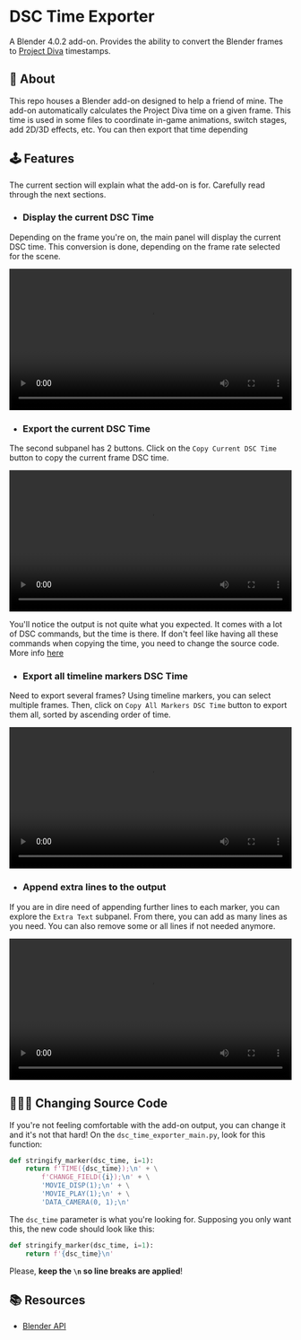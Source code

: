 # **DSC Time Exporter**
A Blender 4.0.2 add-on. Provides the ability to convert the Blender frames to [Project Diva](https://store.steampowered.com/app/1761390/Hatsune_Miku_Project_DIVA_Mega_Mix/) timestamps.

<!-- ## 📝 **Authorship** -->

## 📒 **About**
This repo houses a Blender add-on designed to help a friend of mine. The add-on automatically calculates the Project Diva time on a given frame. This time is used in some files to coordinate in-game animations, switch stages, add 2D/3D effects, etc. You can then export that time depending 

<!-- ## 🚨 **Disclaimer** -->
<!-- You're free  -->

## 🕹️ **Features**
The current section will explain what the add-on is for. Carefully read through the next sections.

- ### **Display the current DSC Time**
Depending on the frame you're on, the main panel will display the current DSC time. This conversion is done, depending on the frame rate selected for the scene.

<div align=center>
	<video src="gifs/dsc_time_demo.gif" width=100%>
</div>

- ### **Export the current DSC Time**
The second subpanel has 2 buttons. Click on the `Copy Current DSC Time` button to copy the current frame DSC time.

<div align=center>
	<video src="gifs/copy_current_dsc_time.gif" width=100%>
</div>

You'll notice the output is not quite what you expected. It comes with a lot of DSC commands, but the time is there. If don't feel like having all these commands when copying the time, you need to change the source code. More info [here](#👨🏻‍💻-changing-source-code)

- ### **Export all timeline markers DSC Time**
Need to export several frames? Using timeline markers, you can select multiple frames. Then, click on `Copy All Markers DSC Time` button to export them all, sorted by ascending order of time.

<div align=center>
	<video src="gifs/convert_all_markers.gif" width=100%>
</div>

- ### **Append extra lines to the output**
If you are in dire need of appending further lines to each marker, you can explore the `Extra Text` subpanel. From there, you can add as many lines as you need. You can also remove some or all lines if not needed anymore.

<div align=center>
	<video src="gifs/extra_lines_demo.gif" width=100%>
</div>

## 👨🏻‍💻 **Changing Source Code**
If you're not feeling comfortable with the add-on output, you can change it and it's not that hard! On the `dsc_time_exporter_main.py`, look for this function:

```py
def stringify_marker(dsc_time, i=1):
	return f'TIME({dsc_time});\n' + \
		f'CHANGE_FIELD({i});\n' + \
		'MOVIE_DISP(1);\n' + \
		'MOVIE_PLAY(1);\n' + \
		'DATA_CAMERA(0, 1);\n'
```

The `dsc_time` parameter is what you're looking for. Supposing you only want this, the new code should look like this:

```py
def stringify_marker(dsc_time, i=1):
	return f'{dsc_time}\n'
```

Please, **keep the `\n` so line breaks are applied**!
## 📚 **Resources**

- [Blender API](https://docs.blender.org/api/current/index.html)
